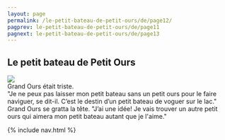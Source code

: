```yaml
---
layout: page
permalink: /le-petit-bateau-de-petit-ours/de/page12/
pagprev: le-petit-bateau-de-petit-ours/de/page11
pagnext: le-petit-bateau-de-petit-ours/de/page13
---
```


## Le petit bateau de Petit Ours

<img src="{{ site.baseurl }}/img/le-petit-bateau-de-petit-ours/page12.jpg"/>

<div class="childbook-text">
Grand Ours était triste.<br />
"Je ne peux pas laisser mon petit bateau sans un petit ours pour le faire naviguer, se dit-il. C’est le destin d’un petit bateau de voguer sur le lac."<br />
Grand Ours se gratta la tête. "J’ai une idée! Je vais trouver un autre petit ours qui aimera mon petit bateau autant que je l'aime."
</div>

{% include nav.html %}
